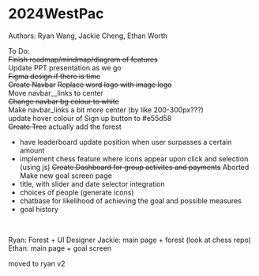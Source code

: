 # 2024WestPac
Authors: Ryan Wang, Jackie Cheng, Ethan Worth <br/>

To Do: <br/>
~~Finish roadmap/mindmap/diagram of features~~<br/>
Update PPT presentation as we go <br/>
~~Figma design if there is time~~ <br/>
~~Create Navbar~~ ~~Replace word logo with image logo~~ <br/>
Move navbar__links to center <br/>
~~Change navbar bg colour to white~~<br/>
Make navbar_links a bit more center (by like 200-300px???)<br/>
update hover colour of Sign up button to #e55d58 <br/>
~~Create Tree~~ actually add the forest <br/>
- have leaderboard update position when user surpasses a certain amount
- implement chess feature where icons appear upon click and selection (using js)
~~Create Dashboard for group activites and payments~~ Aborted <br/>
Make new goal screen page<br/>
- title, with slider and date selector integration
- choices of people (generate icons)
- chatbase for likelihood of achieving the goal and possible measures
- goal history
<br/>



Ryan: Forest + UI Designer
Jackie: main page + forest (look at chess repo)
Ethan: main page + goal screen

moved to ryan v2
